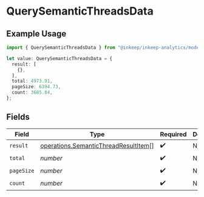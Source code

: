 # QuerySemanticThreadsData

## Example Usage

```typescript
import { QuerySemanticThreadsData } from "@inkeep/inkeep-analytics/models/operations";

let value: QuerySemanticThreadsData = {
  result: [
    {},
  ],
  total: 4973.91,
  pageSize: 6394.73,
  count: 3685.84,
};
```

## Fields

| Field                                                                                        | Type                                                                                         | Required                                                                                     | Description                                                                                  |
| -------------------------------------------------------------------------------------------- | -------------------------------------------------------------------------------------------- | -------------------------------------------------------------------------------------------- | -------------------------------------------------------------------------------------------- |
| `result`                                                                                     | [operations.SemanticThreadResultItem](../../models/operations/semanticthreadresultitem.md)[] | :heavy_check_mark:                                                                           | N/A                                                                                          |
| `total`                                                                                      | *number*                                                                                     | :heavy_check_mark:                                                                           | N/A                                                                                          |
| `pageSize`                                                                                   | *number*                                                                                     | :heavy_check_mark:                                                                           | N/A                                                                                          |
| `count`                                                                                      | *number*                                                                                     | :heavy_check_mark:                                                                           | N/A                                                                                          |